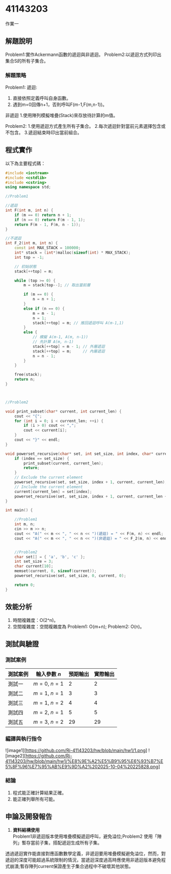 # 41143203

作業一

## 解題說明
Problem1:實作Ackermann函數的遞迴與非遞迴。
Problem2:以遞迴方式列印出集合S的所有子集合。


### 解題策略
Problem1:
遞迴:
1. 直接依照定義呼叫自身函數。
2. 遇到m=0回傳n+1，否則呼叫F(m-1,F(m,n-1))。

非遞迴
1.使用陣列模擬堆疊(Stack)來存放待計算的m值。

Problem2:
1.使用遞迴方式產生所有子集合。
2.每次遞迴針對當前元素選擇包含或不包含。
3.遞迴結束時印出當前組合。

## 程式實作

以下為主要程式碼：

```cpp
#include <iostream>
#include <cstdlib>
#include <cstring>
using namespace std;

//Problem1

//遞迴
int F(int m, int n) {
    if (m == 0) return n + 1;
    if (n == 0) return F(m - 1, 1);
    return F(m - 1, F(m, n - 1));
}

//不遞迴
int F_2(int m, int n) {
    const int MAX_STACK = 100000;
    int* stack = (int*)malloc(sizeof(int) * MAX_STACK);
    int top = -1;

    // 初始狀態
    stack[++top] = m;

    while (top >= 0) {
        m = stack[top--]; // 取出當前層

        if (m == 0) {
            n = n + 1;
        }
        else if (n == 0) {
            m = m - 1;
            n = 1;
            stack[++top] = m; // 推回遞迴呼叫 A(m-1,1)
        }
        else {
            // 模擬 A(m-1, A(m, n-1))
            // 先計算 A(m, n-1)
            stack[++top] = m - 1; // 外層遞迴
            stack[++top] = m;     // 內層遞迴
            n = n - 1;
        }
    }

    free(stack);
    return n;
}



//Problem2

void print_subset(char* current, int current_len) {
    cout << "{";
    for (int i = 0; i < current_len; ++i) {
        if (i > 0) cout << ",";
        cout << current[i];
    }
    cout << "}" << endl;
}

void powerset_recursive(char* set, int set_size, int index, char* current, int current_len) {
    if (index == set_size) {
        print_subset(current, current_len);
        return;
    }
    // Exclude the current element
    powerset_recursive(set, set_size, index + 1, current, current_len);
    // Include the current element
    current[current_len] = set[index];
    powerset_recursive(set, set_size, index + 1, current, current_len + 1);
}

int main() {

    //Problem1
    int m, n;
    cin >> m >> n;
    cout << "A(" << m << ", " << n << ")(遞迴) = " << F(m, n) << endl;
    cout << "A(" << m << ", " << n << ")(非遞迴) = " << F_2(m, n) << endl;


    //Problem2
    char set[] = { 'a', 'b', 'c' };
    int set_size = 3;
    char current[10];
    memset(current, 0, sizeof(current));
    powerset_recursive(set, set_size, 0, current, 0);

    return 0;
}
```

## 效能分析

1. 時間複雜度：O(2^n)。
2. 空間複雜度：空間複雜度為 Problem1: O(m+n); Problem2: O(n)。

## 測試與驗證

### 測試案例

| 測試案例 | 輸入參數 $n$ | 預期輸出 | 實際輸出 |
|----------|--------------|----------|----------|
| 測試一   | $m = 0,\ n = 1$      | 2        | 2        |
| 測試二   | $m = 1,\ n = 1$      | 3        | 3        |
| 測試三   | $m = 1,\ n = 2$      | 4        | 4        |
| 測試四   | $m = 2,\ n = 1$      | 5        | 5        |
| 測試五   | $m = 3,\ n = 2$      | 29       | 29       |

### 編譯與執行指令
![image1][https://github.com/Ri-41143203/hw/blob/main/hw1/1.png]
![image2][https://github.com/Ri-41143203/hw/blob/main/hw1/%E8%9E%A2%E5%B9%95%E6%93%B7%E5%8F%96%E7%95%AB%E9%9D%A2%202025-10-04%20225828.png]
### 結論

1. 程式能正確計算結果正確。
2. 能正確列舉所有可能。  


## 申論及開發報告

1. **資料結構使用**  
   Problem1非遞迴版本使用堆疊模擬遞迴呼叫，避免溢位;Problem2 使用「陣列」暫存當前子集，搭配遞迴生成所有子集。

透過遞迴實作能直接對應函數數學定義，非遞迴要用堆疊模擬避免溢位，然而，對遞迴的深度可能超過系統限制的情況，當遞迴深度過高時應使用非遞迴版本避免程式崩潰;暫存陣列current保證產生子集合過程中不破壞其他狀態。

